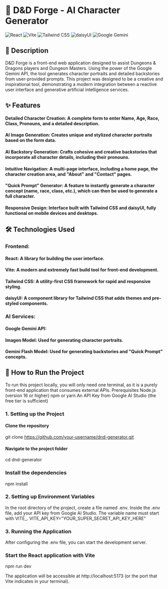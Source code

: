 # 🎲 D&D Forge - AI Character Generator
![React](https://img.shields.io/badge/React-20232A?style=for-the-badge&logo=react&logoColor=61DAFB)
![Vite](https://img.shields.io/badge/Vite-646CFF?style=for-the-badge&logo=vite&logoColor=white)
![Tailwind CSS](https://img.shields.io/badge/Tailwind_CSS-38B2AC?style=for-the-badge&logo=tailwind-css&logoColor=white)
![daisyUI](https://img.shields.io/badge/daisyUI-1996f9?style=for-the-badge&logo=daisyui&logoColor=white)
![Google Gemini](https://img.shields.io/badge/Google_Gemini-8E77F7?style=for-the-badge&logo=google-gemini&logoColor=white)


## 📄 Description
D&D Forge is a front-end web application designed to assist Dungeons & Dragons players and Dungeon Masters. Using the power of the Google Gemini API, the tool generates character portraits and detailed backstories from user-provided prompts.
This project was designed to be a creative and inspirational tool, demonstrating a modern integration between a reactive user interface and generative artificial intelligence services.


## ✨ Features
#### Detailed Character Creation: A complete form to enter Name, Age, Race, Class, Pronouns, and a detailed description.
#### AI Image Generation: Creates unique and stylized character portraits based on the form data.
#### AI Backstory Generation: Crafts cohesive and creative backstories that incorporate all character details, including their pronouns.
#### Intuitive Navigation: A multi-page interface, including a home page, the character creation area, and "About" and "Contact" pages.
#### "Quick Prompt" Generator: A feature to instantly generate a character concept (name, race, class, etc.), which can then be used to generate a full character.
#### Responsive Design: Interface built with Tailwind CSS and daisyUI, fully functional on mobile devices and desktops.


## 🛠️ Technologies Used
### Frontend:
#### React: A library for building the user interface.
#### Vite: A modern and extremely fast build tool for front-end development.
#### Tailwind CSS: A utility-first CSS framework for rapid and responsive styling.
#### daisyUI: A component library for Tailwind CSS that adds themes and pre-styled components.
### AI Services:
#### Google Gemini API:
#### Imagen Model: Used for generating character portraits.
#### Gemini Flash Model: Used for generating backstories and "Quick Prompt" concepts.


## 🚀 How to Run the Project
To run this project locally, you will only need one terminal, as it is a purely front-end application that consumes external APIs.
Prerequisites
Node.js (version 16 or higher)
npm or yarn
An API Key from Google AI Studio (the free tier is sufficient)
### 1. Setting up the Project
#### Clone the repository
git clone https://github.com/your-username/dnd-generator.git

#### Navigate to the project folder
cd dnd-generator

### Install the dependencies
npm install


### 2. Setting up Environment Variables
In the root directory of the project, create a file named .env.
Inside the .env file, add your API key from Google AI Studio. The variable name must start with VITE_.
VITE_API_KEY="YOUR_SUPER_SECRET_API_KEY_HERE"


### 3. Running the Application
After configuring the .env file, you can start the development server.
### Start the React application with Vite
npm run dev


The application will be accessible at http://localhost:5173 (or the port that Vite indicates in your terminal).
